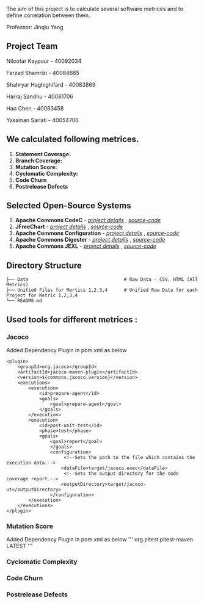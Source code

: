 The aim of this project is to calculate several software metrices and to define correlation between them.

Professor: Jinqiu Yang
## Project Team
Niloofar Kaypour  - 40092034 

Farzad Shamrizi - 40084665

Shahryar Haghighifard - 40083869

Harraj Sandhu - 40081706

Hao Chen - 40083458

Yasaman Sarlati - 40054706

## We calculated following metrices.

1. **Statement Coverage:**
2. **Branch Coverage:** 
3. **Mutation Score:**
4. **Cyclomatic Complexity:** 
5. **Code Churn**
6. **Postrelease Defects**

## Selected Open-Source Systems

1. **Apache Commons CodeC** - [*project details*](http://commons.apache.org/proper/commons-codec/) , [*source-code*](https://github.com/apache/commons-codec)
2. **JFreeChart** - [*project details*](http://www.jfree.org/jfreechart/) , [*source-code*](https://github.com/jfree/jfreechart)
3. **Apache Commons Configuration** - [*project details*](https://commons.apache.org/proper/commons-configuration/) , [*source-code*](https://github.com/apache/commons-configuration) 
4. **Apache Commons Digester** - [*project details*](https://commons.apache.org/proper/commons-digester/) , [*source-code*](https://github.com/apache/commons-digester/tree/DIGESTER3_3_2) 
5. **Apache Commons JEXL** - [*project details*](https://commons.apache.org/proper/commons-jexl/) , [*source-code*](https://github.com/apache/commons-jexl) 

## Directory Structure                                 

    ├── Data                                   # Raw Data - CSV, HTML (All Metrics)
    ├── Unified Files for Mertics 1,2,3,4      # Unified Raw Data for each Project for Metric 1,2,3,4
    └── README.md
    
## Used tools for different metrices :
### Jacoco
Added Dependency Plugin in pom.xml as below

```
<plugin>
	<groupId>org.jacoco</groupId>
	<artifactId>jacoco-maven-plugin</artifactId>
	<version>${commons.jacoco.version}</version>
	<executions>
		<execution>
			<id>prepare-agent</id>
			<goals>
				<goal>prepare-agent</goal>
			</goals>
		</execution>
		<execution>
			<id>post-unit-test</id>
			<phase>test</phase>
			<goals>
				<goal>report</goal>
				</goals>
				<configuration>
					 <!--Sets the path to the file which contains the execution data.-->
					<dataFile>target/jacoco.exec</dataFile>
					 <!--Sets the output directory for the code coverage report.-->
					<outputDirectory>target/jacoco-ut</outputDirectory>
				</configuration>
		</execution>
	</executions>
</plugin>
```
### Mutation Score

Added Dependency Plugin in pom.xml as below
'''
 <plugin>
    <groupId>org.pitest</groupId>
    <artifactId>pitest-maven</artifactId>
    <version>LATEST</version>
 </plugin>
 '''
### Cyclomatic Complexity

### Code Churn

### Postrelease Defects
